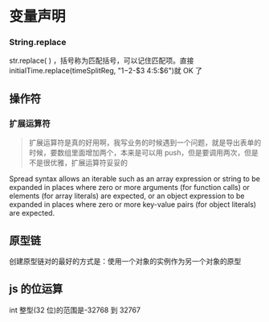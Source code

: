 # 变量声明

### String.replace

str.replace( ) ，括号称为匹配括号，可以记住匹配项。直接 initialTime.replace(timeSplitReg, "$1-$2-$3 $4:$5:$6")就 OK 了

## 操作符

### 扩展运算符

> 扩展运算符是真的好用啊，我写业务的时候遇到一个问题，就是导出表单的时候，要数组里面增加两个，本来是可以用 push，但是要调用两次，但是不是很优雅，扩展运算符妥妥的

Spread syntax allows an iterable such as an array expression or string to be expanded in places where zero or more arguments (for function calls) or elements (for array literals) are expected, or an object expression to be expanded in places where zero or more key-value pairs (for object literals) are expected.

## 原型链

创建原型链对的最好的方式是：使用一个对象的实例作为另一个对象的原型

## js 的位运算

int 整型(32 位)的范围是-32768 到 32767
